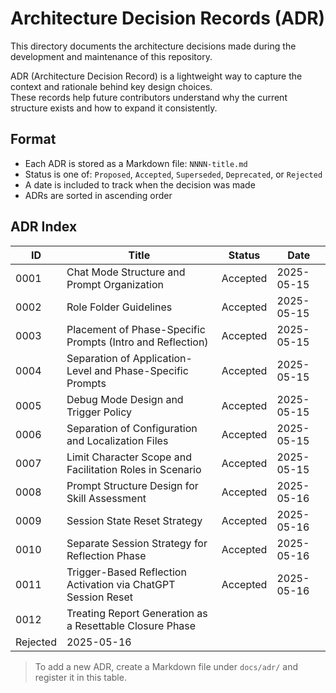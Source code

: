 # Architecture Decision Records (ADR)

This directory documents the architecture decisions made during the development and maintenance of this repository.

ADR (Architecture Decision Record) is a lightweight way to capture the context and rationale behind key design choices.  
These records help future contributors understand why the current structure exists and how to expand it consistently.

## Format

- Each ADR is stored as a Markdown file: `NNNN-title.md`
- Status is one of: `Proposed`, `Accepted`, `Superseded`, `Deprecated`, or `Rejected`
- A date is included to track when the decision was made
- ADRs are sorted in ascending order

## ADR Index

| ID    | Title                                          | Status   | Date       |
|-------|------------------------------------------------|----------|------------|
| 0001  | Chat Mode Structure and Prompt Organization    | Accepted | 2025-05-15 |
| 0002  | Role Folder Guidelines    | Accepted | 2025-05-15 |
| 0003  | Placement of Phase-Specific Prompts (Intro and Reflection)  | Accepted | 2025-05-15 |
| 0004  | Separation of Application-Level and Phase-Specific Prompts  | Accepted | 2025-05-15 |
| 0005  | Debug Mode Design and Trigger Policy  | Accepted | 2025-05-15 |
| 0006  | Separation of Configuration and Localization Files  | Accepted | 2025-05-15 |
| 0007  | Limit Character Scope and Facilitation Roles in Scenario  | Accepted | 2025-05-15 |
| 0008  | Prompt Structure Design for Skill Assessment  | Accepted | 2025-05-16 |
| 0009  | Session State Reset Strategy  | Accepted | 2025-05-16 |
| 0010  | Separate Session Strategy for Reflection Phase  | Accepted | 2025-05-16 |
| 0011  | Trigger-Based Reflection Activation via ChatGPT Session Reset  | Accepted | 2025-05-16 |
| 0012  | Treating Report Generation as a Resettable Closure Phase
 | Rejected | 2025-05-16 |


> To add a new ADR, create a Markdown file under `docs/adr/` and register it in this table.
